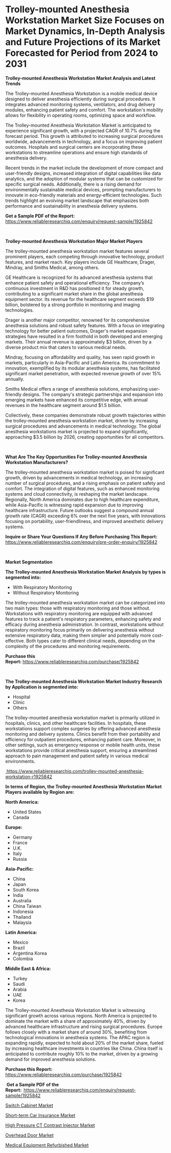 <p><h1>Trolley-mounted Anesthesia Workstation Market Size Focuses on Market Dynamics, In-Depth Analysis and Future Projections of its Market Forecasted for Period from 2024 to 2031</h1></p><p><strong>Trolley-mounted Anesthesia Workstation Market Analysis and Latest Trends</strong></p>
<p><p>The Trolley-mounted Anesthesia Workstation is a mobile medical device designed to deliver anesthesia efficiently during surgical procedures. It integrates advanced monitoring systems, ventilators, and drug delivery modules, enhancing patient safety and comfort. The workstation's mobility allows for flexibility in operating rooms, optimizing space and workflow.</p><p>The Trolley-mounted Anesthesia Workstation Market is anticipated to experience significant growth, with a projected CAGR of 10.7% during the forecast period. This growth is attributed to increasing surgical procedures worldwide, advancements in technology, and a focus on improving patient outcomes. Hospitals and surgical centers are incorporating these workstations to streamline operations and ensure high standards of anesthesia delivery.</p><p>Recent trends in the market include the development of more compact and user-friendly designs, increased integration of digital capabilities like data analytics, and the adoption of modular systems that can be customized for specific surgical needs. Additionally, there is a rising demand for environmentally sustainable medical devices, prompting manufacturers to innovate in eco-friendly materials and energy-efficient technologies. Such trends highlight an evolving market landscape that emphasizes both performance and sustainability in anesthesia delivery systems.</p></p>
<p><strong>Get a Sample PDF of the Report:&nbsp;</strong> <a href="https://www.reliableresearchiq.com/enquiry/request-sample/1925842?utm_campaign=1124&utm_medium=2&utm_source=Github&utm_content=ia&utm_term=24102024&utm_id=trolley-mounted-anesthesia-workstation">https://www.reliableresearchiq.com/enquiry/request-sample/1925842</a></p>
<p>&nbsp;</p>
<p><strong>Trolley-mounted Anesthesia Workstation Major Market Players</strong></p>
<p><p>The trolley-mounted anesthesia workstation market features several prominent players, each competing through innovative technology, product features, and market reach. Key players include GE Healthcare, Drager, Mindray, and Smiths Medical, among others.</p><p>GE Healthcare is recognized for its advanced anesthesia systems that enhance patient safety and operational efficiency. The company’s continuous investment in R&D has positioned it for steady growth, contributing to a significant market share in the global anesthesia equipment sector. Its revenue for the healthcare segment exceeds $19 billion, bolstered by a strong portfolio in monitoring and imaging technologies.</p><p>Drager is another major competitor, renowned for its comprehensive anesthesia solutions and robust safety features. With a focus on integrating technology for better patient outcomes, Drager's market expansion strategies have resulted in a firm foothold in both developed and emerging markets. Their annual revenue is approximately $3 billion, driven by a diverse product mix that caters to various medical needs.</p><p>Mindray, focusing on affordability and quality, has seen rapid growth in markets, particularly in Asia-Pacific and Latin America. Its commitment to innovation, exemplified by its modular anesthesia systems, has facilitated significant market penetration, with expected revenue growth of over 15% annually.</p><p>Smiths Medical offers a range of anesthesia solutions, emphasizing user-friendly designs. The company's strategic partnerships and expansion into emerging markets have enhanced its competitive edge, with annual revenues in the healthcare segment around $1.5 billion.</p><p>Collectively, these companies demonstrate robust growth trajectories within the trolley-mounted anesthesia workstation market, driven by increasing surgical procedures and advancements in medical technology. The global anesthesia workstations market is projected to expand significantly, approaching $3.5 billion by 2026, creating opportunities for all competitors.</p></p>
<p>&nbsp;</p>
<p><strong>What Are The Key Opportunities For Trolley-mounted Anesthesia Workstation Manufacturers?</strong></p>
<p><p>The trolley-mounted anesthesia workstation market is poised for significant growth, driven by advancements in medical technology, an increasing number of surgical procedures, and a rising emphasis on patient safety and comfort. The integration of digital features, such as enhanced monitoring systems and cloud connectivity, is reshaping the market landscape. Regionally, North America dominates due to high healthcare expenditure, while Asia-Pacific is witnessing rapid expansion due to improving healthcare infrastructure. Future outlooks suggest a compound annual growth rate (CAGR) exceeding 6% over the next five years, with innovations focusing on portability, user-friendliness, and improved anesthetic delivery systems.</p></p>
<p><strong>Inquire or Share Your Questions If Any Before Purchasing This Report:</strong> <a href="https://www.reliableresearchiq.com/enquiry/pre-order-enquiry/1925842?utm_campaign=1124&utm_medium=2&utm_source=Github&utm_content=ia&utm_term=24102024&utm_id=trolley-mounted-anesthesia-workstation">https://www.reliableresearchiq.com/enquiry/pre-order-enquiry/1925842</a></p>
<p>&nbsp;</p>
<p><strong>Market Segmentation</strong></p>
<p><strong>The Trolley-mounted Anesthesia Workstation Market Analysis by types is segmented into:</strong></p>
<p><ul><li>With Respiratory Monitoring</li><li>Without Respiratory Monitoring</li></ul></p>
<p><p>The trolley-mounted anesthesia workstation market can be categorized into two main types: those with respiratory monitoring and those without. Workstations with respiratory monitoring are equipped with advanced features to track a patient's respiratory parameters, enhancing safety and efficacy during anesthesia administration. In contrast, workstations without respiratory monitoring focus primarily on delivering anesthesia without extensive respiratory data, making them simpler and potentially more cost-effective. Both types cater to different clinical needs, depending on the complexity of the procedures and monitoring requirements.</p></p>
<p><strong>Purchase this Report:&nbsp;</strong><a href="https://www.reliableresearchiq.com/purchase/1925842?utm_campaign=1124&utm_medium=2&utm_source=Github&utm_content=ia&utm_term=24102024&utm_id=trolley-mounted-anesthesia-workstation">https://www.reliableresearchiq.com/purchase/1925842</a></p>
<p>&nbsp;</p>
<p><strong>The Trolley-mounted Anesthesia Workstation Market Industry Research by Application is segmented into:</strong></p>
<p><ul><li>Hospital</li><li>Clinic</li><li>Others</li></ul></p>
<p><p>The trolley-mounted anesthesia workstation market is primarily utilized in hospitals, clinics, and other healthcare facilities. In hospitals, these workstations support complex surgeries by offering advanced anesthesia monitoring and delivery systems. Clinics benefit from their portability and efficiency for outpatient procedures, enhancing patient care. Moreover, in other settings, such as emergency response or mobile health units, these workstations provide critical anesthesia support, ensuring a streamlined approach to pain management and patient safety in various medical environments.</p></p>
<p><a href="https://www.reliableresearchiq.com/trolley-mounted-anesthesia-workstation-r1925842?utm_campaign=1124&utm_medium=2&utm_source=Github&utm_content=ia&utm_term=24102024&utm_id=trolley-mounted-anesthesia-workstation">&nbsp;https://www.reliableresearchiq.com/trolley-mounted-anesthesia-workstation-r1925842</a></p>
<p><strong>In terms of Region, the Trolley-mounted Anesthesia Workstation Market Players available by Region are:</strong></p>
<p>
    <p> <strong> North America: </strong>
        <ul>
            <li>United States</li>
            <li>Canada</li>
        </ul>
        </p> 
    <p> <strong> Europe: </strong>
        <ul>
            <li>Germany</li>
            <li>France</li>
            <li>U.K.</li>
            <li>Italy</li>
            <li>Russia</li>
        </ul>
        </p> 
    <p> <strong> Asia-Pacific: </strong>
        <ul>
            <li>China</li>
            <li>Japan</li>
            <li>South Korea</li>
            <li>India</li>
            <li>Australia</li>
            <li>China Taiwan</li>
            <li>Indonesia</li>
            <li>Thailand</li>
            <li>Malaysia</li>
        </ul>
        </p> 
    <p> <strong> Latin America: </strong>
        <ul>
            <li>Mexico</li>
            <li>Brazil</li>
            <li>Argentina Korea</li>
            <li>Colombia</li>
        </ul>
        </p> 
    <p> <strong> Middle East & Africa: </strong>
        <ul>
            <li>Turkey</li>
            <li>Saudi</li>
            <li>Arabia</li>
            <li>UAE</li>
            <li>Korea</li>
        </ul>
    </p>
    </p>
<p><p>The Trolley-mounted Anesthesia Workstation Market is witnessing significant growth across various regions. North America is projected to dominate the market with a share of approximately 40%, driven by advanced healthcare infrastructure and rising surgical procedures. Europe follows closely with a market share of around 30%, benefiting from technological innovations in anesthesia systems. The APAC region is expanding rapidly, expected to hold about 20% of the market share, fueled by increasing healthcare investments in countries like China. China itself is anticipated to contribute roughly 10% to the market, driven by a growing demand for improved anesthesia solutions.</p></p>
<p><strong>Purchase this Report: </strong><a href="https://www.reliableresearchiq.com/purchase/1925842?utm_campaign=1124&utm_medium=2&utm_source=Github&utm_content=ia&utm_term=24102024&utm_id=trolley-mounted-anesthesia-workstation">https://www.reliableresearchiq.com/purchase/1925842</a></p>
<p>&nbsp;<strong>Get a Sample PDF of the Report:&nbsp;&nbsp;</strong><a href="https://www.reliableresearchiq.com/enquiry/request-sample/1925842?utm_campaign=1124&utm_medium=2&utm_source=Github&utm_content=ia&utm_term=24102024&utm_id=trolley-mounted-anesthesia-workstation">https://www.reliableresearchiq.com/enquiry/request-sample/1925842</a></p>
<p><strong></strong></p>
<p><p><a href="https://issuu.com/reportprime-2/docs/switch-cabinet-market-size-2030.ppt_e856d0232f928d?utm_campaign=1124&utm_medium=2&utm_source=Github&utm_content=ia&utm_term=24102024&utm_id=trolley-mounted-anesthesia-workstation">Switch Cabinet Market</a></p><p><a href="https://www.linkedin.com/pulse/global-short-term-car-insurance-market-exploring-share-p8bze?utm_campaign=1124&utm_medium=2&utm_source=Github&utm_content=ia&utm_term=24102024&utm_id=trolley-mounted-anesthesia-workstation">Short-term Car Insurance Market</a></p><p><a href="https://github.com/tomasa8xtkvotaw/Market-Research-Report-List-1/blob/main/high-pressure-ct-contrast-injector-market.md?utm_campaign=1124&utm_medium=2&utm_source=Github&utm_content=ia&utm_term=24102024&utm_id=trolley-mounted-anesthesia-workstation">High Pressure CT Contrast Injector Market</a></p><p><a href="https://issuu.com/reportprime-2/docs/overhead-door-market-size-2030.pptx_7dedf0eed69a43?utm_campaign=1124&utm_medium=2&utm_source=Github&utm_content=ia&utm_term=24102024&utm_id=trolley-mounted-anesthesia-workstation">Overhead Door Market</a></p><p><a href="https://github.com/bramarquesw0f/Market-Research-Report-List-1/blob/main/medical-equipment-refurbished-market.md?utm_campaign=1124&utm_medium=2&utm_source=Github&utm_content=ia&utm_term=24102024&utm_id=trolley-mounted-anesthesia-workstation">Medical Equipment Refurbished Market</a></p></p>